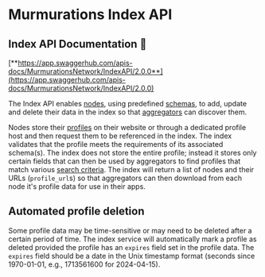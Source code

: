 # Murmurations Index API

## Index API Documentation :orange_book:

[**https://app.swaggerhub.com/apis-docs/MurmurationsNetwork/IndexAPI/2.0.0**](https://app.swaggerhub.com/apis-docs/MurmurationsNetwork/IndexAPI/2.0.0)

The Index API enables [nodes](/about/common-terms.html#node), using predefined [schemas](/about/common-terms.html#schema), to add, update and delete their data in the index so that [aggregators](/about/common-terms.html#aggregator) can discover them.

Nodes store their [profiles](/about/common-terms.html#profile) on their website or through a dedicated profile host and then request them to be referenced in the index. The index validates that the profile meets the requirements of its associated schema(s). The index does not store the entire profile; instead it stores only certain fields that can then be used by aggregators to find profiles that match various [search criteria](https://app.swaggerhub.com/apis-docs/MurmurationsNetwork/IndexAPI/2.0.0#/Aggregator%20Endpoints/get_nodes). The index will return a list of nodes and their URLs (`profile_url`s) so that aggregators can then download from each node it's profile data for use in their apps.

## Automated profile deletion

Some profile data may be time-sensitive or may need to be deleted after a certain period of time. The index service will automatically mark a profile as deleted provided the profile has an `expires` field set in the profile data. The `expires` field should be a date in the Unix timestamp format (seconds since 1970-01-01, e.g., 1713561600 for 2024-04-15).
